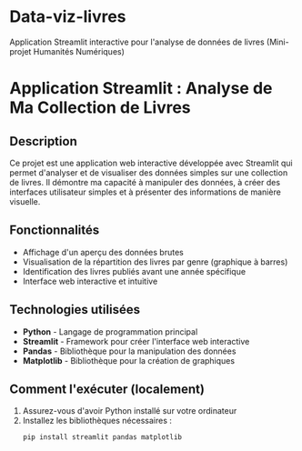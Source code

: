 # Data-viz-livres
Application Streamlit interactive pour l'analyse de données de livres (Mini-projet Humanités Numériques)

# Application Streamlit : Analyse de Ma Collection de Livres

## Description
Ce projet est une application web interactive développée avec Streamlit qui permet d'analyser et de visualiser des données simples sur une collection de livres. Il démontre ma capacité à manipuler des données, à créer des interfaces utilisateur simples et à présenter des informations de manière visuelle.

## Fonctionnalités
- Affichage d'un aperçu des données brutes
- Visualisation de la répartition des livres par genre (graphique à barres)
- Identification des livres publiés avant une année spécifique
- Interface web interactive et intuitive

## Technologies utilisées
- **Python** - Langage de programmation principal
- **Streamlit** - Framework pour créer l'interface web interactive
- **Pandas** - Bibliothèque pour la manipulation des données
- **Matplotlib** - Bibliothèque pour la création de graphiques

## Comment l'exécuter (localement)
1. Assurez-vous d'avoir Python installé sur votre ordinateur
2. Installez les bibliothèques nécessaires :
   ```bash
   pip install streamlit pandas matplotlib
   
